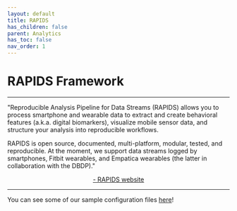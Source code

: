 ```yaml
---
layout: default
title: RAPIDS
has_children: false
parent: Analytics
has_toc: false
nav_order: 1
---
```

# RAPIDS Framework
---
"Reproducible Analysis Pipeline for Data Streams (RAPIDS) allows you to process smartphone and wearable data to extract and create behavioral features (a.k.a. digital biomarkers), visualize mobile sensor data, and structure your analysis into reproducible workflows.

RAPIDS is open source, documented, multi-platform, modular, tested, and reproducible. At the moment, we support data streams logged by smartphones, Fitbit wearables, and Empatica wearables (the latter in collaboration with the DBDP)."
 <p style="text-align:center;"> <a href="https://www.rapids.science/1.5/"> - RAPIDS website</a></p> 

---


You can see some of our sample configuration files <a href="https://github.com/PennLINC/mobilephenomics/tree/master/code/RAPIDS">here</a>!

